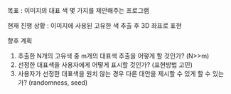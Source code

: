 목표 : 이미지의 대표 색 몇 가지를 제안해주는 프로그램

현재 진행 상황 : 이미지에 사용된 고유한 색 추출 후 3D 좌표로 표현

향후 계획

1. 추출한 N개의 고유색 중 m개의 대표색 추출을 어떻게 할 것인가? (N>>m)
2. 선정한 대표색을 사용자에게 어떻게 표시할 것인가? (표현방법 고민)
3. 사용자가 선정한 대표색을 원치 않는 경우 다른 대안을 제시할 수 있게 할 수 있는가? (randomness, seed)
